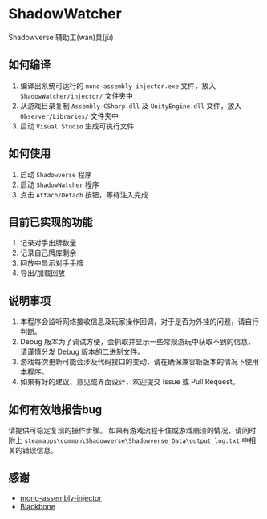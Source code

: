 # ShadowWatcher
Shadowverse 辅助工(wán)具(jù)

## 如何编译
1. 编译出系统可运行的 `mono-assembly-injector.exe` 文件，放入 `ShadowWatcher/injector/` 文件夹中
2. 从游戏目录复制 `Assembly-CSharp.dll` 及 `UnityEngine.dll` 文件，放入 `Observer/Libraries/` 文件夹中
3. 启动 `Visual Studio` 生成可执行文件

## 如何使用
1. 启动 `Shadowverse` 程序
2. 启动 `ShadowWatcher` 程序
3. 点击 `Attach/Detach` 按钮，等待注入完成

## 目前已实现的功能
1. 记录对手出牌数量
2. 记录自己牌库剩余
3. 回放中显示对手手牌
4. 导出/加载回放

## 说明事项
1. 本程序会监听网络接收信息及玩家操作回调，对于是否为外挂的问题，请自行判断。
2. Debug 版本为了调试方便，会抓取并显示一些常规游玩中获取不到的信息，请谨慎分发 Debug 版本的二进制文件。
3. 游戏每次更新可能会涉及代码接口的变动，请在确保兼容新版本的情况下使用本程序。
4. 如果有好的建议、意见或界面设计，欢迎提交 Issue 或 Pull Request。

## 如何有效地报告bug
请提供可稳定复现的操作步骤。
如果有游戏流程卡住或游戏崩溃的情况，请同时附上 `steamapps\common\Shadowverse\Shadowverse_Data\output_log.txt` 中相关的错误信息。

## 感谢
* [mono-assembly-injector](https://github.com/gamebooster/mono-assembly-injector)
* [Blackbone](https://github.com/DarthTon/Blackbone)
